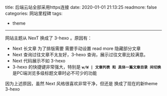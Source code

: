 title: 后端云站全部采用https连接
date: 2020-01-01 21:13:25
readmore: false
categories: 网站里程碑
tags:
- theme
---

网站主题从 NexT 换成了 3-hexo 。原因有：
* Next 长文章 为了排版需要 需要手动设置 read more 隐藏部分文章
* Next 查询过往文章不太友好，3-hexo 查询，展示过往文章比较满意。
* Next 代码展示不如 3-hexo
* 3-hexo 的快捷键非常强大，特别是 **`w/W | 文章列表 和 具体一篇文章目录 间切换`** 是PC端浏览多级标题文章时必不可少的功能

因为上述原因，虽然 Next 风格很喜欢非常干净，但还是 换成了现在的新theme 3-hexo